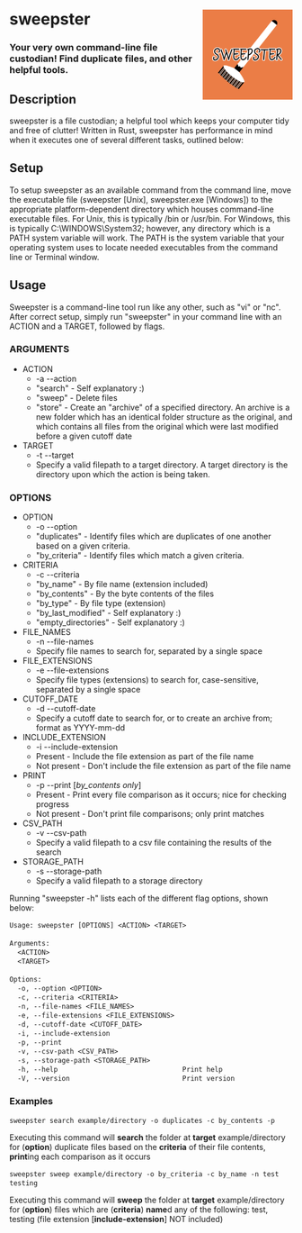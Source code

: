 # sweepster <img src="sweepster.png" alt="sweepster" width="160" height="160" align="right" title="sweepster logo">

### Your very own command-line file custodian! Find duplicate files, and other helpful tools.

## Description

sweepster is a file custodian; a helpful tool which keeps your computer tidy and free of clutter! Written in Rust,
sweepster has performance in mind when it executes one of several different tasks, outlined below:

## Setup

To setup sweepster as an available command from the command line, move the executable file (sweepster [Unix], sweepster.exe [Windows]) to the appropriate platform-dependent directory which houses command-line executable files. For Unix, this is typically /bin or /usr/bin. For Windows, this is typically C:\WINDOWS\System32; however, any directory which is a PATH system variable will work. The PATH is the system variable that your operating system uses to locate needed executables from the command line or Terminal window.

## Usage

Sweepster is a command-line tool run like any other, such as "vi" or "nc". After correct setup, simply run "sweepster" in your command line with an ACTION and a TARGET, followed by flags.

### ARGUMENTS
- ACTION
  - -a --action
  - "search" - Self explanatory :)
  - "sweep" - Delete files
  - "store" - Create an "archive" of a specified directory. An archive is a new folder which has an identical folder structure as the original, and which contains all files from the original which were last modified before a given cutoff date
- TARGET
  - -t --target
  - Specify a valid filepath to a target directory. A target directory is the directory upon which the action is being taken.

### OPTIONS
- OPTION
  - -o --option
  - "duplicates" - Identify files which are duplicates of one another based on a given criteria.
  - "by_criteria" - Identify files which match a given criteria.
- CRITERIA
  - -c --criteria
  - "by_name" - By file name (extension included)
  - "by_contents" - By the byte contents of the files
  - "by_type" - By file type (extension)
  - "by_last_modified" - Self explanatory :)
  - "empty_directories" - Self explanatory :)
- FILE_NAMES
  - -n --file-names
  - Specify file names to search for, separated by a single space
- FILE_EXTENSIONS
  - -e --file-extensions
  - Specify file types (extensions) to search for, case-sensitive, separated by a single space
- CUTOFF_DATE
  - -d --cutoff-date
  - Specify a cutoff date to search for, or to create an archive from; format as YYYY-mm-dd
- INCLUDE_EXTENSION
  - -i --include-extension
  - Present - Include the file extension as part of the file name
  - Not present - Don't include the file extension as part of the file name
- PRINT
  - -p --print [*by_contents only*]
  - Present - Print every file comparison as it occurs; nice for checking progress
  - Not present - Don't print file comparisons; only print matches
- CSV_PATH
  - -v --csv-path
  - Specify a valid filepath to a csv file containing the results of the search
- STORAGE_PATH
  - -s --storage-path
  - Specify a valid filepath to a storage directory

Running "sweepster -h" lists each of the different flag options, shown below:
```
Usage: sweepster [OPTIONS] <ACTION> <TARGET>

Arguments:
  <ACTION>  
  <TARGET>  

Options:
  -o, --option <OPTION>                    
  -c, --criteria <CRITERIA>                
  -n, --file-names <FILE_NAMES>            
  -e, --file-extensions <FILE_EXTENSIONS>  
  -d, --cutoff-date <CUTOFF_DATE>          
  -i, --include-extension                  
  -p, --print                              
  -v, --csv-path <CSV_PATH>                
  -s, --storage-path <STORAGE_PATH>        
  -h, --help                               Print help
  -V, --version                            Print version
```

### Examples

```
sweepster search example/directory -o duplicates -c by_contents -p
```
Executing this command will **search** the folder at **target** example/directory for (**option**) duplicate files based on the **criteria** of their file contents, **print**ing each comparison as it occurs

```
sweepster sweep example/directory -o by_criteria -c by_name -n test testing
```
Executing this command will **sweep** the folder at **target** example/directory for (**option**) files which are (**criteria**) **name**d any of the following: test, testing (file extension [**include-extension**] NOT included)

